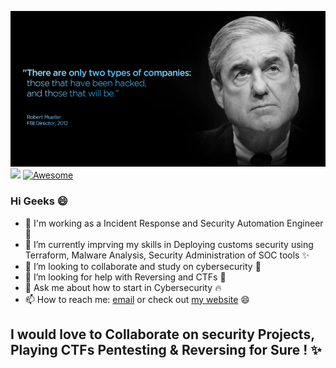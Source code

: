 ![banner](https://github.com/Sheri98/Sheri98/blob/main/548fae453086e729c1c3892c00a68a7a.png?v=4&s=500)
![](https://komarev.com/ghpvc/?username=Sheri98&color=blue)
[![Awesome](https://awesome.re/badge-flat2.svg)](https://awesome.re)



### Hi Geeks :smile:

- 🔭 I'm working as a Incident Response and Security Automation Engineer 🌟
- 🌱 I’m currently imprving my skills in Deploying customs security using Terraform, Malware Analysis, Security Administration of SOC tools ✨ 
- 👯 I’m looking to collaborate and study on cybersecurity 📝
- 🤔 I’m looking for help with Reversing and CTFs 🤔
- 💬 Ask me about how to start in Cybersecurity 🔥 
- 📫 How to reach me: [email](mailto:shravankumarsheri39@protonmail.com) or check out [my website](https://sheri98.github.io) :smile:
## I would love to Collaborate on security Projects, Playing CTFs Pentesting & Reversing for Sure ! ✨

